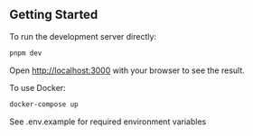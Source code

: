 ## Getting Started

To run the development server directly:

```bash
pnpm dev
```

Open [http://localhost:3000](http://localhost:3000) with your browser to see the result.

To use Docker: 

```bash
docker-compose up
```

See .env.example for required environment variables
